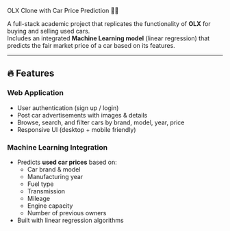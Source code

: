 OLX Clone with Car Price Prediction 🚗💸

A full-stack academic project that replicates the functionality of **OLX** for buying and selling used cars.  
Includes an integrated **Machine Learning model** (linear regression) that predicts the fair market price of a car based on its features.

---

## 🔥 Features

### Web Application
- User authentication (sign up / login)
- Post car advertisements with images & details
- Browse, search, and filter cars by brand, model, year, price
- Responsive UI (desktop + mobile friendly)

### Machine Learning Integration
- Predicts **used car prices** based on:
  - Car brand & model
  - Manufacturing year
  - Fuel type
  - Transmission
  - Mileage
  - Engine capacity
  - Number of previous owners
- Built with linear regression algorithms



